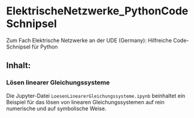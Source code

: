 # ElektrischeNetzwerke_PythonCodeSchnipsel
Zum Fach Elektrische Netzwerke an der UDE (Germany): Hilfreiche Code-Schnipsel für  Python

## Inhalt:

### Lösen linearer Gleichungssysteme
Die Jupyter-Datei  `LoesenLinearerGleichungssysteme.ipynb` beinhaltet ein Beispiel für das lösen von linearen Gleichungssystemen auf rein numerische und auf symbolische Weise.
